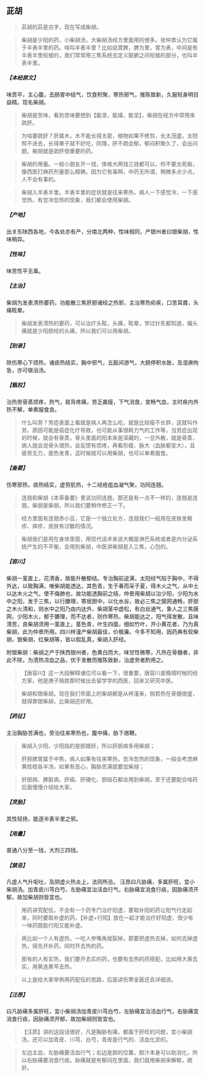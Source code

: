 ## 茈胡

> 茈胡的茈是古字，现在写成柴胡。

> 柴胡是少阳的药，小柴胡汤，大柴胡汤经方里面用的很多。张仲景认为它属于半表半里的药。啥叫半表半里？比如说胃脾，脾为里，胃为表，中间是有半表半里衔接的，我们常常用三焦系统去定义脏腑之间衔接的部分，也叫半表半里。

##### 【本经原文】
味苦平，主心腹，去肠胃中结气，饮食积聚，寒热邪气，推陈致新，久服轻身明目益精。现名柴胡。

> 柴胡是苦味，看到苦味要想到【能泄，能燥，能坚】，柴胡在经方中常用来疏肝。

> 为啥要疏肝？肝属木，木不能长得太密，植物如果不修剪，长太茂盛，太阳照不进去，长得果子就不好吃，同理，肝不疏会郁，郁闷积聚久了，会出问题，柴胡就是疏肝很重要的药。

> 柴胡的用量。一般小朋友开一钱，体格大两钱三钱都可以，你不要太死板，像西医打麻药剂量那么精确，因为它有毒啊，中药无所谓，稍微多点少点，人不会有事的。

> 柴胡入半表半里‍。半表半里的症状就是往来寒热，病人一下感觉冷，一下感觉热，有忽冷忽热的现象，我们都会使用柴胡。

##### 【产地】
出关东陕西各地，今各处亦有产，分南北两种，性味相同，产银州者曰银柴胡，性味稍异。
##### 【性味】
味苦性平无毒。
##### 【主治】
柴胡为发表清热要药，功能散三焦肝胆诸经之热邪，主治寒热疟疾，口苦耳聋，头痛眩晕。

> 柴胡发表清热的要药，可以治疗头眩，头痛，眩晕，学过针炙都知道，偏头痛就是少阳胆经的头痛，所以我们可以用柴胡。

##### 【别录】
除伤寒心下烦热，诸痰热结实，胸中邪气，五脏间游气，大肠停积水胀，及湿痹拘急，亦可做浴汤。
##### 【甄权】
治热劳骨蒸烦疼，热气，肩背疼痛，劳乏羸瘦，下气消食，宣畅气血，主时疾内外热不解，单煮服食良。

> 什么叫劳？劳症表面上看就是病人再怎么吃，就是比较瘦不长胖，这就叫作劳。原因可能是癌症化疗导致，也可能从事很耗力气的工作等，当劳症出现的时候，就会有骨蒸，骨头里面的阳本来是深藏的，一旦外散，就是骨蒸，病人就会说骨头很热，会反馈有烦疼，再看形瘦、脉大（血脉都变大），且疲劳无力，面色发青，这时候就可以用柴胡，也可以单煮服食。

##### 【备要】
伤寒邪热，痰热结实，虚劳肌热，十二经疮疽血凝气聚，功同连翘。

> 连翘和柴胡《本草备要》里说功同连翘，那还是有一点不一样的，连翘是连翘，柴胡是柴胡，所以我们要稍作修正一下。

> 经方里面有连翘赤小豆，它是一个独立处方，连翘我们一般用在皮肤发瘾疹、痒疹，皮肤有过敏的情况。

> 柴胡我们是用在身体里面，用现代话术来说大概是淋巴系统或者是内分泌系统产生的不平衡，会用到柴胡，中医讲柴胡是入三焦，心包的。

##### 【容川】
柴胡一茎直上，花清香，故能升散郁结。专治胸前逆满，太阳经气陷于胸中，不得外达，以致胸满，唯柴胡能透达，其色青，生于春而采于夏，得木火之气，从中土以达木火之气，使不侮肺也，故功能透胸前之结，仲景用柴胡以治少阳，少阳为水中之阳，发于三焦，以行腠理，寄居胆中，以化水谷，故必三焦之膜网通畅，肝胆之木火清和，则水中之阳乃由内达外，柴胡茎中虚松，有白丝通气，象人之三焦膜网，少阳木火，郁于腠理，而不达者，则作寒热，柴胡能达之，阳气得发散，且味清苦，良柴胡须用一茎直上，茎色青，叶生四面，细如竹叶，开小黄花者，乃为真柴胡，此为仲景所用。四川梓潼产柴胡最佳，价极廉。今多不知用，因药典有软柴胡，银柴胡，红柴胡等，皆以假乱真，柴胡入肝经。

附银柴胡：柴胡之产于陕西银州者，色黄白而大，味甘性微寒，凡热在骨髓者，非此不除，为清热凉血之品，优于发散而推陈致新，治虚劳者酌用之。

> 【唐容川】这一大段解释诸位可以看一下，很重要，唐容川是晚晴时候的经方家，他是庚子赔款那时候出去留学学的西医，回来又研究中医。

> 柴胡和银柴胡。现在我们市面上的柴胡都是从梓潼来，倘若热在骨髓很盛，就得靠银柴胡，比柴胡还好用。

##### 【药征】
主治胸胁苦满也，旁治往来寒热也，腹中痛，胁下痞鞭。

> 柴胡入少阳，少阳指的是胆跟肝，所以肝胆病多用柴胡；

> 肝胆脾胃属于中焦，病人如果有往来寒热，忽冷忽热的现象，一般会考虑麻黄桂枝各半汤，如果有恶心，胸胁苦满就要加柴胡；‍

> 肝胆病、脾脏病、肝癌、肝硬化、胆结石都会用到柴胡，至于还要配合啥药后面慢慢介绍给大家。

##### 【灵胎】
其性轻扬，能逐半表半里之邪。
##### 【用量】
普通八分至一钱，大剂三四钱。
##### 【禁忌】
凡虚人气升呕吐，及阴虚火热炎上，法同所忌。
汪昂曰凡胁痛，多属肝旺，宜小柴胡汤。加青皮川芎白芍，左胁痛宜治活血行气，右胁痛宜消食行痰，因胁痛须开郁，故加柴胡则皆宜也。


> 用药讲究配伍，不会有一个药专门治疗阳虚，要取补阳的药让阳气行走起来，同时要取补虚的药，【补虚+行阳】放在一起才能治疗好阳虚，很少有一味药既能行阳又能补虚。

> 再比如一个人有虚热，一吃人参嘴角就裂掉，那要把虚热去掉，如何去掉虚热，得先开补药，同时开去热的药。‍‍‍‍‍‍‍

> 那有的人有实热，我们要开去实的药，也要有去热的药搭配，比如用大黄去实，用黄连黄芩去热。

> 以上是给大家举例用药配伍的思路，后面讲伤寒金匮还会详细说。

##### 【汪昂】
曰凡胁痛多属肝旺，宜小柴胡汤加青皮川芎白芍，左胁痛宜治活血行气，右胁痛宜消食行痰，因胁痛须开郁，故加柴胡则皆宜也。

> 【汪昴】讲的这段话很好，凡是胸胁有痛，都属于肝旺的问题，宜小柴胡汤，还可以加青皮、川芎、白芍，青皮是行气的、活血化淤的。

> 左边主血，左胁痛要活血行气；右边是胆的位置，胆汁本身可以助消化，所以右胁痛要消食行痰。胁痛就是有郁闷在里面，我们就用柴胡来解郁，疏肝。